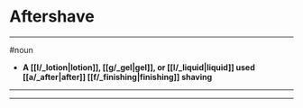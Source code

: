 # Aftershave
---
#noun
- **A [[l/_lotion|lotion]], [[g/_gel|gel]], or [[l/_liquid|liquid]] used [[a/_after|after]] [[f/_finishing|finishing]] shaving**
---
---
